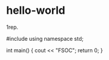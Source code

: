 # hello-world
1rep.

#include <iostream>
  using namespace std;
  
  int main()
  {
  cout << "FSOC";
  return 0;
  }
